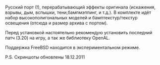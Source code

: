 Русский порт (!), перерабатывающий эффекты оригинала (искажения, взрывы, дым, вспышки, тени,бампмэппинг, и т.д.). В комплекте идёт набор высокополигональных моделей и бамптекстур/текстур освещения (отсюда и размер архива с портом).  
  
Перед установкой настоятельно рекомендую установить последний патч (3.20) на игру, а так же библиотеку OpenAL.

Поддержка FreeBSD находится в экспериментальном режиме.

P.S. Скриншоты обновлены 18.12.2011
